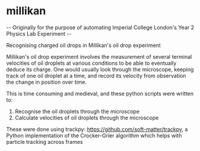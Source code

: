 # millikan
-- Originally for the purpose of automating Imperial College London's Year 2 Physics Lab Experiment --

Recognising charged oil drops in Millikan's oil drop experiment

Millikan's oil drop experiment involves the measurement of several terminal velocities of oil droplets at various conditions to be able to eventually deduce its charge. One would usually look through the microscope, keeping track of one oil droplet at a time, and record its velocity from observation the change in position over time.

This is time consuming and medieval, and these python scripts were written to:

1. Recognise the oil droplets through the microscope
2. Calculate velocities of oil droplets through the microscope

These were done using trackpy: https://github.com/soft-matter/trackpy, a Python implementation of the Crocker-Grier algorithm which helps with particle tracking across frames

